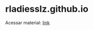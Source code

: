 # rladiesslz.github.io

Acessar material: [link](https://rladiesslz.github.io/ebook-intro-computacao-meteorologia/)
